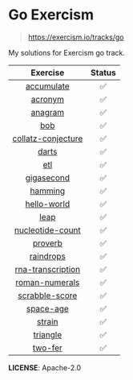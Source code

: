 # Go Exercism

> https://exercism.io/tracks/go

My solutions for Exercism go track.

|                                          Exercise                                           | Status |
| :-----------------------------------------------------------------------------------------: | :----: |
|         [accumulate](https://github.com/PaulEbose/go-exercism/tree/main/accumulate)         |   ✅   |
|            [acronym](https://github.com/PaulEbose/go-exercism/tree/main/acronym)            |   ✅   |
|            [anagram](https://github.com/PaulEbose/go-exercism/tree/main/anagram)            |   ✅   |
|                [bob](https://github.com/PaulEbose/go-exercism/tree/main/bob)                |   ✅   |
| [collatz-conjecture](https://github.com/PaulEbose/go-exercism/tree/main/collatz-conjecture) |   ✅   |
|              [darts](https://github.com/PaulEbose/go-exercism/tree/main/darts)              |   ✅   |
|                [etl](https://github.com/PaulEbose/go-exercism/tree/main/etl)                |   ✅   |
|         [gigasecond](https://github.com/PaulEbose/go-exercism/tree/main/gigasecond)         |   ✅   |
|            [hamming](https://github.com/PaulEbose/go-exercism/tree/main/hamming)            |   ✅   |
|        [hello-world](https://github.com/PaulEbose/go-exercism/tree/main/hello-world)        |   ✅   |
|               [leap](https://github.com/PaulEbose/go-exercism/tree/main/leap)               |   ✅   |
|   [nucleotide-count](https://github.com/PaulEbose/go-exercism/tree/main/nucleotide-count)   |   ✅   |
|            [proverb](https://github.com/PaulEbose/go-exercism/tree/main/proverb)            |   ✅   |
|          [raindrops](https://github.com/PaulEbose/go-exercism/tree/main/raindrops)          |   ✅   |
|  [rna-transcription](https://github.com/PaulEbose/go-exercism/tree/main/rna-transcription)  |   ✅   |
|     [roman-numerals](https://github.com/PaulEbose/go-exercism/tree/main/roman-numerals)     |   ✅   |
|     [scrabble-score](https://github.com/PaulEbose/go-exercism/tree/main/scrabble-score)     |   ✅   |
|          [space-age](https://github.com/PaulEbose/go-exercism/tree/main/space-age)          |   ✅   |
|             [strain](https://github.com/PaulEbose/go-exercism/tree/main/strain)             |   ✅   |
|           [triangle](https://github.com/PaulEbose/go-exercism/tree/main/triangle)           |   ✅   |
|            [two-fer](https://github.com/PaulEbose/go-exercism/tree/main/two-fer)            |   ✅   |

**LICENSE**: Apache-2.0
